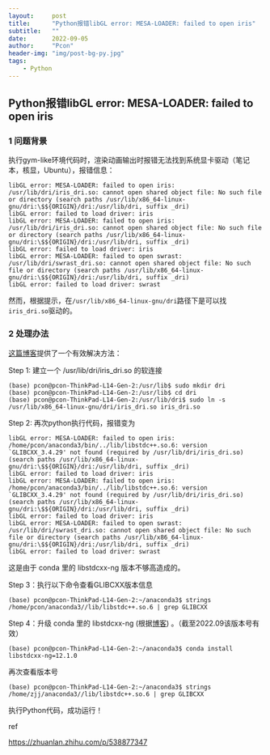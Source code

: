 ```yaml
---
layout:     post
title:      "Python报错libGL error: MESA-LOADER: failed to open iris"
subtitle:   ""
date:       2022-09-05
author:     "Pcon"
header-img: "img/post-bg-py.jpg"
tags:
    - Python
---
```


## Python报错libGL error: MESA-LOADER: failed to open iris

### 1 问题背景

执行gym-like环境代码时，渲染动画输出时报错无法找到系统显卡驱动（笔记本，核显，Ubuntu），报错信息：

```
libGL error: MESA-LOADER: failed to open iris: /usr/lib/dri/iris_dri.so: cannot open shared object file: No such file or directory (search paths /usr/lib/x86_64-linux-gnu/dri:\$${ORIGIN}/dri:/usr/lib/dri, suffix _dri)
libGL error: failed to load driver: iris
libGL error: MESA-LOADER: failed to open iris: /usr/lib/dri/iris_dri.so: cannot open shared object file: No such file or directory (search paths /usr/lib/x86_64-linux-gnu/dri:\$${ORIGIN}/dri:/usr/lib/dri, suffix _dri)
libGL error: failed to load driver: iris
libGL error: MESA-LOADER: failed to open swrast: /usr/lib/dri/swrast_dri.so: cannot open shared object file: No such file or directory (search paths /usr/lib/x86_64-linux-gnu/dri:\$${ORIGIN}/dri:/usr/lib/dri, suffix _dri)
libGL error: failed to load driver: swrast
```

然而，根据提示，在`/usr/lib/x86_64-linux-gnu/dri`路径下是可以找`iris_dri.so`驱动的。



### 2 处理办法 

 [这篇博客](https://zhuanlan.zhihu.com/p/538877347)提供了一个有效解决方法：

Step 1: 建立一个 /usr/lib/dri/iris_dri.so 的软连接

```
(base) pcon@pcon-ThinkPad-L14-Gen-2:/usr/lib$ sudo mkdir dri
(base) pcon@pcon-ThinkPad-L14-Gen-2:/usr/lib$ cd dri 
(base) pcon@pcon-ThinkPad-L14-Gen-2:/usr/lib/dri$ sudo ln -s /usr/lib/x86_64-linux-gnu/dri/iris_dri.so iris_dri.so
```

Step 2: 再次python执行代码，报错变为

```
libGL error: MESA-LOADER: failed to open iris: /home/pcon/anaconda3/bin/../lib/libstdc++.so.6: version `GLIBCXX_3.4.29' not found (required by /usr/lib/dri/iris_dri.so) (search paths /usr/lib/x86_64-linux-gnu/dri:\$${ORIGIN}/dri:/usr/lib/dri, suffix _dri)
libGL error: failed to load driver: iris
libGL error: MESA-LOADER: failed to open iris: /home/pcon/anaconda3/bin/../lib/libstdc++.so.6: version `GLIBCXX_3.4.29' not found (required by /usr/lib/dri/iris_dri.so) (search paths /usr/lib/x86_64-linux-gnu/dri:\$${ORIGIN}/dri:/usr/lib/dri, suffix _dri)
libGL error: failed to load driver: iris
libGL error: MESA-LOADER: failed to open swrast: /usr/lib/dri/swrast_dri.so: cannot open shared object file: No such file or directory (search paths /usr/lib/x86_64-linux-gnu/dri:\$${ORIGIN}/dri:/usr/lib/dri, suffix _dri)
libGL error: failed to load driver: swrast
```

这是由于 conda 里的 libstdcxx-ng 版本不够高造成的。

Step 3：执行以下命令查看GLIBCXX版本信息

```
(base) pcon@pcon-ThinkPad-L14-Gen-2:~/anaconda3$ strings /home/pcon/anaconda3//lib/libstdc++.so.6 | grep GLIBCXX
```

Step 4：升级 conda 里的 libstdcxx-ng (根据[博客](https://zhuanlan.zhihu.com/p/538877347)) 。（截至2022.09该版本号有效）

```
(base) pcon@pcon-ThinkPad-L14-Gen-2:~/anaconda3$ conda install libstdcxx-ng=12.1.0
```

再次查看版本号

```
(base) pcon@pcon-ThinkPad-L14-Gen-2:~/anaconda3$ strings /home/zjj/anaconda3//lib/libstdc++.so.6 | grep GLIBCXX
```

执行Python代码，成功运行！



ref

https://zhuanlan.zhihu.com/p/538877347